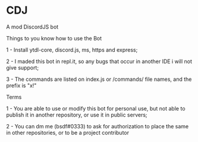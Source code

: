 # CDJ
A mod DiscordJS bot

Things to you know how to use the Bot

1 - Install ytdl-core, discord.js, ms, https and express;

2 - I maded this bot in repl.it, so any bugs that occur in another IDE i will not give support;

3 - The commands are listed on index.js or /commands/ file names, and the prefix is "x!"

Terms

1 - You are able to use or modify this bot for personal use, but not able to publish it in another repository, or use it in public servers;

2 - You can dm me (bsdf#0333) to ask for authorization to place the same in other repositories, or to be a project contributor

